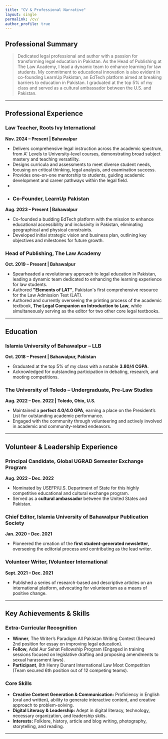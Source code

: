 ```yaml
---
title: "CV & Professional Narrative"
layout: single
permalink: /cv/
author_profile: true
---
```


## Professional Summary

> Dedicated legal professional and author with a passion for transforming legal education in Pakistan. As the Head of Publishing at The Law Academy, I lead a dynamic team to enhance learning for law students. My commitment to educational innovation is also evident in co-founding LearnUp Pakistan, an EdTech platform aimed at breaking barriers to education in Pakistan. I graduated at the top 5% of my class and served as a cultural ambassador between the U.S. and Pakistan.

***

## Professional Experience

### Law Teacher, Roots Ivy International
**Nov. 2024 – Present | Bahawalpur**

* Delivers comprehensive legal instruction across the academic spectrum, from A' Levels to University-level courses, demonstrating broad subject mastery and teaching versatility.
* Designs curricula and assessments to meet diverse student needs, focusing on critical thinking, legal analysis, and examination success.
* Provides one-on-one mentorship to students, guiding academic development and career pathways within the legal field.
*
* ### Co-Founder, LearnUp Pakistan
**Aug. 2023 – Present | Bahawalpur**

* Co-founded a budding EdTech platform with the mission to enhance educational accessibility and inclusivity in Pakistan, eliminating geographical and physical constraints.
* Developed initial strategic vision and business plan, outlining key objectives and milestones for future growth.

### Head of Publishing, The Law Academy
**Oct. 2019 – Present | Bahawalpur**

* Spearheaded a revolutionary approach to legal education in Pakistan, leading a dynamic team dedicated to enhancing the learning experience for law students.
* Authored **"Elements of LAT"**, Pakistan's first comprehensive resource for the Law Admission Test (LAT).
* Authored and currently overseeing the printing process of the academic textbook, **The Legal Companion on Introduction to Law**, while simultaneously serving as the editor for two other core legal textbooks.

***

## Education

### Islamia University of Bahawalpur – LLB
**Oct. 2018 – Present | Bahawalpur, Pakistan**

* Graduated at the top 5% of my class with a notable **3.80/4 CGPA**.
* Acknowledged for outstanding participation in debating, research, and mooting competitions.

### The University of Toledo – Undergraduate, Pre-Law Studies
**Aug. 2022 – Dec. 2022 | Toledo, Ohio, U.S.**

* Maintained a **perfect 4.0/4.0 GPA**, earning a place on the President’s List for outstanding academic performance.
* Engaged with the community through volunteering and actively involved in academic and community-related endeavors.

***

## Volunteer & Leadership Experience

### Principal Candidate, Global UGRAD Semester Exchange Program
**Aug. 2022 – Dec. 2022**

* Nominated by USEFP/U.S. Department of State for this highly competitive educational and cultural exchange program.
* Served as a **cultural ambassador** between the United States and Pakistan.

### Chief Editor, Islamia University of Bahawalpur Publication Society
**Jan. 2020 – Dec. 2021**

* Pioneered the creation of the **first student-generated newsletter**, overseeing the editorial process and contributing as the lead writer.

### Volunteer Writer, IVolunteer International
**Sept. 2021 – Dec. 2021**

* Published a series of research-based and descriptive articles on an international platform, advocating for volunteerism as a means of positive change.

***

## Key Achievements & Skills

### Extra-Curricular Recognition
* **Winner**, The Writer’s Paradigm All Pakistan Writing Contest (Secured 2nd position for essay on improving legal education).
* **Fellow**, Adal Aur Sehat Fellowship Program (Engaged in training sessions focused on legislative drafting and proposing amendments to sexual harassment laws).
* **Participant**, 8th Henry Dunant International Law Moot Competition (Team secured 6th position out of 12 competing teams).

### Core Skills
* **Creative Content Generation & Communication:** Proficiency in English (oral and written), ability to generate interactive content, and creative approach to problem-solving.
* **Digital Literacy & Leadership:** Adept in digital literacy, technology, necessary organization, and leadership skills.
* **Interests:** Folklore, history, article and blog writing, photography, storytelling, and reading.

---
